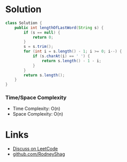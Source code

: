 # Solution

```java
class Solution {
    public int lengthOfLastWord(String s) {
        if (s == null) {
            return 0;
        }
        s = s.trim();
        for (int i = s.length() - 1; i >= 0; i--) {
            if (s.charAt(i) == ' ') {
                return s.length() - 1 - i;
            }
        }
        return s.length();
    }
}
```

### Time/Space Complexity

-  Time Complexity: O(n)
- Space Complexity: O(n)

# Links

- [Discuss on LeetCode](https://leetcode.com/problems/length-of-last-word/discuss/458364)
- [github.com/RodneyShag](https://github.com/RodneyShag)
